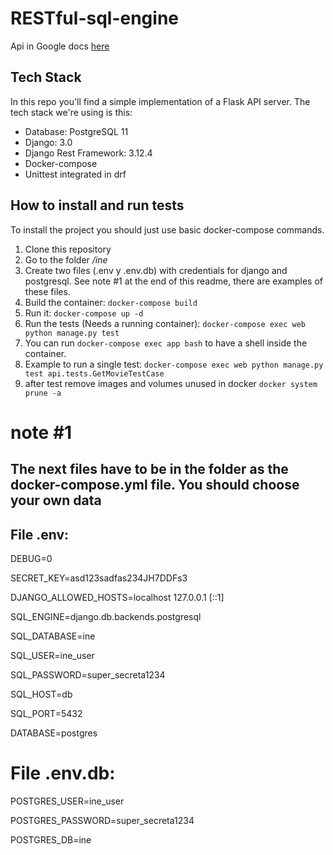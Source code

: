 # RESTful-sql-engine

Api in Google docs [here](https://docs.google.com/document/d/1xWNwTG2UidBcYzd6nQ6HZPGU9G1JBuzk2saYPcDkCUQ/edit?usp=sharing)

## Tech Stack
In this repo you'll find a simple implementation of a Flask API server. The tech stack we're using is this:


* Database: PostgreSQL 11
* Django: 3.0
* Django Rest Framework: 3.12.4
* Docker-compose
* Unittest integrated in drf

## How to install and run tests
To install the project you should just use basic docker-compose commands.

1. Clone this repository
2. Go to the folder _/ine_
3. Create two files (.env y .env.db) with credentials for django and postgresql. See note #1 at the end of this readme, there are examples of these files.
4. Build the container: `docker-compose build`
5. Run it: `docker-compose up -d`
6. Run the tests (Needs a running container): `docker-compose exec web python manage.py test`
7. You can run `docker-compose exec app bash` to have a shell inside the container.
8. Example to run a single test:  `docker-compose exec web python manage.py test api.tests.GetMovieTestCase`
9. after test remove images and volumes unused in docker `docker system prune -a`

# note #1 
## The next files have to be in the folder as the docker-compose.yml file. You should choose your own data 
## File .env:
DEBUG=0

SECRET_KEY=asd123sadfas234JH7DDFs3

DJANGO_ALLOWED_HOSTS=localhost 127.0.0.1 [::1]

SQL_ENGINE=django.db.backends.postgresql

SQL_DATABASE=ine

SQL_USER=ine_user

SQL_PASSWORD=super_secreta1234

SQL_HOST=db

SQL_PORT=5432

DATABASE=postgres

# File .env.db:
POSTGRES_USER=ine_user

POSTGRES_PASSWORD=super_secreta1234

POSTGRES_DB=ine

